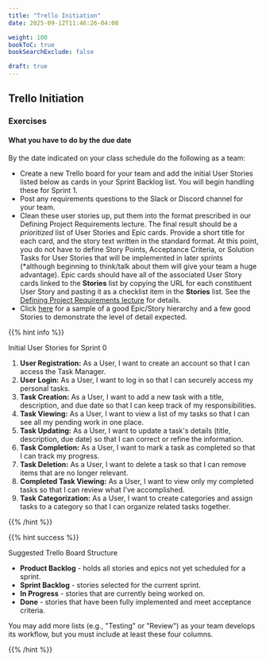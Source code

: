 ```yaml
---
title: "Trello Initiation"
date: 2025-09-12T11:46:26-04:00

weight: 100
bookToC: true
bookSearchExclude: false

draft: true
---
```


## Trello Initiation

### Exercises

#### What you have to do by the due date

By the date indicated on your class schedule do the following as a team:

* Create a new Trello board for your team and add the initial User Stories listed below as cards in your Sprint Backlog list. You will begin handling these for Sprint 1.
* Post any requirements questions to the Slack or Discord channel for your team.
* Clean these user stories up, put them into the format prescribed in our Defining Project Requirements lecture. The final result should be a *prioritized* list of User Stories and Epic cards. Provide a short title for each card, and the story text written in the standard format. At this point, you do not have to define Story Points, Acceptance Criteria, or Solution Tasks for User Stories that will be implemented in later sprints (*although beginning to think/talk about them will give your team a huge advantage). Epic cards should have all of the associated User Story cards linked to the **Stories** list by copying the URL for each constituent User Story and pasting it as a checklist item in the **Stories** list. See the [Defining Project Requirements lecture](/downloads/slides/defining-project-requirements.pptx) for details.
* Click [here](/downloads/documents/product-backlog-example.docx) for a sample of a good Epic/Story hierarchy and a few good Stories to demonstrate the level of detail expected.

{{% hint info %}}

Initial User Stories for Sprint 0

1. **User Registration:** As a User, I want to create an account so that I can access the Task Manager.
2. **User Login:** As a User, I want to log in so that I can securely access my personal tasks.
3. **Task Creation:** As a User, I want to add a new task with a title, description, and due date so that I can keep track of my responsibilities.
4. **Task Viewing:** As a User, I want to view a list of my tasks so that I can see all my pending work in one place.
5. **Task Updating:** As a User, I want to update a task's details (title, description, due date) so that I can correct or refine the information.
6. **Task Completion:** As a User, I want to mark a task as completed so that I can track my progress.
7. **Task Deletion:** As a User, I want to delete a task so that I can remove items that are no longer relevant.
8. **Completed Task Viewing:** As a User, I want to view only my completed tasks so that I can review what I've accomplished.
9. **Task Categorization:** As a User, I want to create categories and assign tasks to a category so that I can organize related tasks together.

{{% /hint %}}

{{% hint success %}}

Suggested Trello Board Structure

* **Product Backlog** - holds all stories and epics not yet scheduled for a sprint.
* **Sprint Backlog** - stories selected for the current sprint.
* **In Progress** - stories that are currently being worked on.
* **Done** - stories that have been fully implemented and meet acceptance criteria.

You may add more lists (e.g., "Testing" or "Review") as your team develops its workflow, but you must include at least these four columns.

{{% /hint %}}